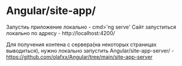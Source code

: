 # Angular/site-app/

Запустиь приложение локально - cmd>'ng serve'
Сайт запуститься локально по адресу - http://localhost:4200/

Для получения контена с сервера(на некоторых страницах выводиться), нужно локально запустить Angular/site-app-server/ - https://github.com/olafxx/Angular/tree/main/site-app-server